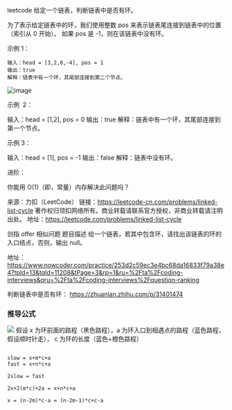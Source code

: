leetcode
给定一个链表，判断链表中是否有环。

为了表示给定链表中的环，我们使用整数 pos 来表示链表尾连接到链表中的位置（索引从 0 开始）。 如果 pos 是 -1，则在该链表中没有环。

示例 1：

```
输入：head = [3,2,0,-4], pos = 1
输出：true
解释：链表中有一个环，其尾部连接到第二个节点。
```

![image](https://assets.leetcode-cn.com/aliyun-lc-upload/uploads/2018/12/07/circularlinkedlist.png)

示例  2：

输入：head = [1,2], pos = 0
输出：true
解释：链表中有一个环，其尾部连接到第一个节点。

示例 3：

输入：head = [1], pos = -1
输出：false
解释：链表中没有环。

进阶：

你能用 O(1)（即，常量）内存解决此问题吗？

来源：力扣（LeetCode）
链接：https://leetcode-cn.com/problems/linked-list-cycle
著作权归领扣网络所有。商业转载请联系官方授权，非商业转载请注明出处。
地址：https://leetcode.com/problems/linked-list-cycle

剑指 offer 相似问题
题目描述
给一个链表，若其中包含环，请找出该链表的环的入口结点，否则，输出 null。

地址： https://www.nowcoder.com/practice/253d2c59ec3e4bc68da16833f79a38e4?tpId=13&tqId=11208&tPage=3&rp=1&ru=%2Fta%2Fcoding-interviews&qru=%2Fta%2Fcoding-interviews%2Fquestion-ranking

判断链表中是否有环：
https://zhuanlan.zhihu.com/p/31401474

### 推导公式

![](https://tva1.sinaimg.cn/large/007S8ZIlly1ges7ot7pe0j30ir06aa9y.jpg)
假设 x 为环前面的路程（黑色路程），a 为环入口到相遇点的路程（蓝色路程，假设顺时针走）， c 为环的长度（蓝色+橙色路程）

```

slow = x+m*c+a
fast = x+n*c+a

2slow = fast

2x+2(m*c)+2a = x+n*c+a

x = (n-2m)*c-a = (n-2m-1)*c+c-a

```
